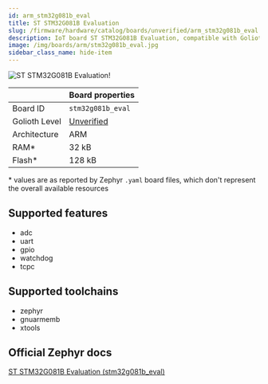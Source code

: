 ```yaml
---
id: arm_stm32g081b_eval
title: ST STM32G081B Evaluation
slug: /firmware/hardware/catalog/boards/unverified/arm_stm32g081b_eval
description: IoT board ST STM32G081B Evaluation, compatible with Golioth at unverified level.
image: /img/boards/arm/stm32g081b_eval.jpg
sidebar_class_name: hide-item
---
```


[//]: # (This is an auto-generated file, do not edit! Changes to it will be lost upon re-generation)

![ST STM32G081B Evaluation!](/img/boards/arm/stm32g081b_eval.jpg "ST STM32G081B Evaluation")

|                | Board properties     |
| -------------  | -------------------- |
| Board ID       | `stm32g081b_eval` |
| Golioth Level  | [Unverified](/firmware/hardware#unverified-boards) |
| Architecture   | ARM |
| RAM*           | 32 kB |
| Flash*         | 128 kB |

\* values are as reported by Zephyr `.yaml` board files, which don't represent the overall available resources



## Supported features

* adc
* uart
* gpio
* watchdog
* tcpc

## Supported toolchains

* zephyr
* gnuarmemb
* xtools

## Official Zephyr docs

[ST STM32G081B Evaluation (stm32g081b_eval)](https://docs.zephyrproject.org/3.6.0/boards/arm/stm32g081b_eval/doc/index.html)
